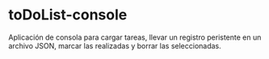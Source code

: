 # toDoList-console

Aplicación de consola para cargar tareas, llevar un registro peristente en un archivo JSON, marcar las realizadas y borrar las seleccionadas.
